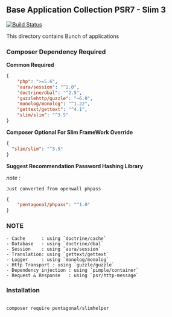 ## Base Application Collection PSR7 - Slim 3

[![Build Status](https://travis-ci.org/pentagonal/SlimHelperFrameWork.svg?branch=master)](https://travis-ci.org/pentagonal/SlimHelperFrameWork)

This directory contains Bunch of applications

### Composer Dependency Required

**Common Required**

```json
{
    "php": ">=5.6",
    "aura/session": "^2.0",
    "doctrine/dbal": "^2.5",
    "guzzlehttp/guzzle": "~6.0",
    "monolog/monolog": "^1.22",
    "gettext/gettext": "^4.1",
    "slim/slim": "^3.5"
}
```

**Composer Optional For Slim FrameWork Override**


```json
{
  "slim/slim": "^3.5"
}
```

**Suggest Recommendation Password Hashing Library**

*note :*
    
    Just converted from openwall phpass

```json
{
    "pentagonal/phpass": "^1.0"
}
```

### NOTE

```
- Cache      : using `doctrine/cache`
- Database   : using `doctrine/dbal`
- Session    : using `aura/session`
- Translation: using `gettext/gettext`
- Logger     : using `monolog/monolog`
- Http Transport : using `guzzle/guzzle`
- Dependency injection : using `pimple/container`
- Request & Response   : using `psr/http-message`
```
### Installation

```bash

composer require pentagonal/slimhelper

```
